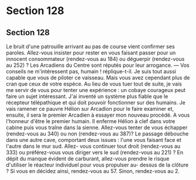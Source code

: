 # Section 128

## Section 128

Le bruit d'une patrouille arrivant au pas de course vient
confirmer ses paroles. Allez-vous insister pour rester en vous
faisant passer pour un innocent consommateur (rendez-vous au
184) ou déguerpir (rendez-vous au 252) ?
Les Arcadiens du Centre sont réputés pour leur arrogance.
— Vos conseils ne m'intéressent pas, humain ! réplique-t-il. Je
suis tout aussi capable que vous de piloter ce vaisseau. Mais vous
avez cependant plus de cran que ceux de votre espèce. Au lieu de
vous tuer tout de suite, je vais me servir de vous pour tenter une
expérience : un cobaye courageux peut faire un sujet intéressant.
J'ai inventé un système plus fiable que le récepteur télépathique
et qui doit pouvoir fonctionner sur des humains. Je vais
ramener ce pauvre Hélion sur Arcadion pour le faire examiner et,
ensuite, il sera le premier Arcadien à essayer mon nouveau
procédé. A vous l'honneur d'être le premier humain.
Il enferme Hélion à clef dans votre cabine puis vous traîne dans
la sienne. Allez-vous tenter de vous échapper (rendez-vous au
340) ou non (rendez-vous au 387)?
Le passage débouche dans une autre cave, comportant deux
issues : l'une vous faisant face et l'autre dans le mur sud. Allez-
vous continuer tout droit (rendez-vous au 333) ou préférez-vous
vous diriger vers le sud (rendez-vous au 221) ?
En dépit du manque évident de carburant, allez-vous prendre le
risque d'utiliser le réacteur individuel pour vous propulser au-
dessus de la clôture ? Si vous en décidez ainsi, rendez-vous au 57.
Sinon, rendez-vous au 2.